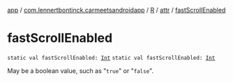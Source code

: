 [app](../../../index.md) / [com.lennertbontinck.carmeetsandroidapp](../../index.md) / [R](../index.md) / [attr](index.md) / [fastScrollEnabled](./fast-scroll-enabled.md)

# fastScrollEnabled

`static val fastScrollEnabled: `[`Int`](https://kotlinlang.org/api/latest/jvm/stdlib/kotlin/-int/index.html)
`static val fastScrollEnabled: `[`Int`](https://kotlinlang.org/api/latest/jvm/stdlib/kotlin/-int/index.html)

May be a boolean value, such as "`true`" or "`false`".

